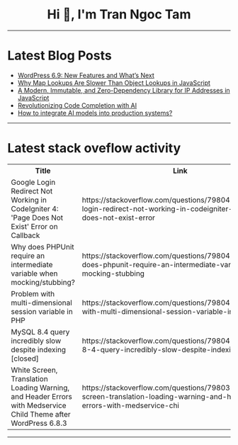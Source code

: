 <h1 align="center">Hi 👋, I'm Tran Ngoc Tam</h1>

---

# Latest Blog Posts 
<!-- BLOG-POST-LIST:START -->
- [WordPress 6.9: New Features and What’s Next](https://dev.to/medha_bhatt_21b7dc4cc53e7/wordpress-69-new-features-and-whats-next-2824)
- [Why Map Lookups Are Slower Than Object Lookups in JavaScript](https://dev.to/mehedibangladeshi/why-map-lookups-are-slower-than-object-lookups-in-javascript-33g8)
- [A Modern, Immutable, and Zero-Dependency Library for IP Addresses in JavaScript](https://dev.to/shahrad/a-modern-immutable-and-zero-dependency-library-for-ip-addresses-in-javascript-1g1o)
- [Revolutionizing Code Completion with AI](https://dev.to/mabualzait/revolutionizing-code-completion-with-ai-1en)
- [How to integrate AI models into production systems?](https://dev.to/smit_gohel/how-to-integrate-ai-models-into-production-systems-4781)
<!-- BLOG-POST-LIST:END -->

---

# Latest stack oveflow activity
<table>
  <tr><th>Title</th><th>Link</th></tr>
  <!-- STACKOVERFLOW:START --><tr><td>Google Login Redirect Not Working in CodeIgniter 4: &#39;Page Does Not Exist&#39; Error on Callback</td><td>https://stackoverflow.com/questions/79804323/google-login-redirect-not-working-in-codeigniter-4-page-does-not-exist-error</td></tr><tr><td>Why does PHPUnit require an intermediate variable when mocking/stubbing?</td><td>https://stackoverflow.com/questions/79804220/why-does-phpunit-require-an-intermediate-variable-when-mocking-stubbing</td></tr><tr><td>Problem with multi-dimensional session variable in PHP</td><td>https://stackoverflow.com/questions/79804205/problem-with-multi-dimensional-session-variable-in-php</td></tr><tr><td>MySQL 8.4 query incredibly slow despite indexing [closed]</td><td>https://stackoverflow.com/questions/79804138/mysql-8-4-query-incredibly-slow-despite-indexing</td></tr><tr><td>White Screen, Translation Loading Warning, and Header Errors with Medservice Child Theme after WordPress 6.8.3</td><td>https://stackoverflow.com/questions/79803772/white-screen-translation-loading-warning-and-header-errors-with-medservice-chi</td></tr><!-- STACKOVERFLOW:END -->
</table>

---


